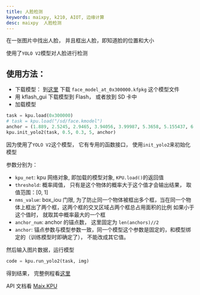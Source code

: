 ```yaml
---
title: 人脸检测
keywords: maixpy, k210, AIOT, 边缘计算
desc: maixpy  人脸检测
---
```



在一张图片中找出人脸， 并且框出人脸，即知道脸的位置和大小

使用了`YOLO V2`模型对人脸进行检测

## 使用方法：

* 下载模型： 到[这里](https://dl.sipeed.com/MAIX/MaixPy/model) 下载 `face_model_at_0x300000.kfpkg` 这个模型文件
* 用 kflash_gui 下载模型到 Flash， 或者放到 SD 卡中
* 加载模型
```python
task = kpu.load(0x300000)
# task = kpu.load("/sd/face.kmodel")
anchor = (1.889, 2.5245, 2.9465, 3.94056, 3.99987, 5.3658, 5.155437, 6.92275, 6.718375, 9.01025)
kpu.init_yolo2(task, 0.5, 0.3, 5, anchor)
```
因为使用了`YOLO V2`这个模型， 它有专用的函数接口， 使用`init_yolo2`来初始化模型

参数分别为：
* `kpu_net`: kpu 网络对象, 即加载的模型对象, `KPU.load()`的返回值
* `threshold`: 概率阈值， 只有是这个物体的概率大于这个值才会输出结果， 取值范围：[0, 1]
* `nms_value`: box_iou 门限, 为了防止同一个物体被框出多个框，当在同一个物体上框出了两个框，这两个框的交叉区域占两个框总占用面积的比例 如果小于这个值时， 就取其中概率最大的一个框
* `anchor_num`: anchor 的锚点数， 这里固定为 `len(anchors)//2`
* `anchor`: 锚点参数与模型参数一致，同一个模型这个参数是固定的，和模型绑定的（训练模型时即确定了）， 不能改成其它值。

然后输入图片数据，运行模型

```python
code = kpu.run_yolo2(task, img)
```

得到结果， 完整例程看[这里](https://github.com/sipeed/MaixPy_scripts/blob/master/machine_vision/face_find/demo_find_face.py)

API 文档看 [Maix.KPU](./../../../api_reference/Maix/kpu.md)






